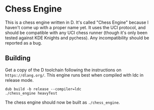 # Chess Engine

This is a chess engine written in D. It's called "Chess Engine" because I haven't
come up with a proper name yet. It uses the UCI protocol, and should be
compatible with any UCI chess runner (though it's only been tested against KDE
Knights and pychess). Any incompatibility should be reported as a bug.

## Building

Get a copy of the D toolchain following the instructions on `https://dlang.org/`.
This engine runs best when compiled with ldc in release mode.

```
dub build -b release --compiler=ldc
./chess_engine heavyTest
```

The chess engine should now be built as `./chess_engine`.
